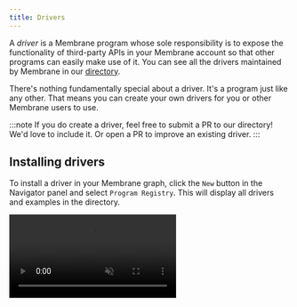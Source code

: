 ```yaml
---
title: Drivers
---
```


A _driver_ is a Membrane program whose sole responsibility is to expose the functionality of third-party APIs in your Membrane account so that other programs can easily make use of it. You can see all the drivers maintained by Membrane in our <a href="https://github.com/membrane-io/directory" target="_blank">directory</a>.

There's nothing fundamentally special about a driver. It's a program just like any other. That means you can create your own drivers for you or other Membrane users to use.

:::note
If you do create a driver, feel free to submit a PR to our directory! We'd love to include it. Or open a PR to improve an existing driver.
:::

## Installing drivers

To install a driver in your Membrane graph, click the `New` button in the Navigator panel and select `Program Registry`. This will display all drivers and examples in the directory.

<video src="/cloud-assets/directory.mp4" muted autoplay loop></video>
